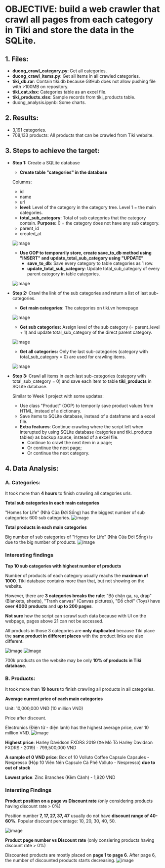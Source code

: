 # OBJECTIVE: build a web crawler that crawl all pages from each category in Tiki and store the data in the SQLite.

## 1. Files:
- **duong_crawl_category.py**: Get all categories.
- **duong_crawl_items.py**: Get all items in all crawled categories.
- **tiki_db.rar**: Contain tiki.db because GitHub does not allow pushing file with >100MB on repository.
- **tiki_cat.xlsx**: Categories table as an excel file.
- **tiki_products.xlsx**: Sample records from tiki_products table.
- duong_analysis.ipynb: Some charts.

## 2. Results:
- 3,191 categories.
- 708,133 products: All products that can be crawled from Tiki website.

## 3. Steps to achieve the target:

* **Step 1:** Create a SQLite database 
    - **Create table "categories" in the database**
    
    Columns:
    - id
    - name
    - url
    - **level**: Level of the category in the category tree. Level 1 = the main categories. 
    - **total_sub_category**: Total of sub categories that the category contain. **Purpose:** 0 = the category does not have any sub category.
    - parent_id
    - created_at
    
    ![image](https://user-images.githubusercontent.com/71629218/95008136-48442b00-0641-11eb-8b29-53b4a0ddb9e9.png)

    - **Use OOP to temporarily store, create save_to_db method using "INSERT" and update_total_sub_category using "UPDATE"**
        - **save_to_db**: Save every category to table categories as 1 row.
        - **update_total_sub_category**: Update total_sub_category of every parent category in table categories.
    
    ![image](https://user-images.githubusercontent.com/71629218/95008161-79246000-0641-11eb-925a-76c28361276b.png)

* **Step 2:** Crawl the link of the sub categories and return a list of last sub-categories.
    - **Get main categories:** The categories on tiki.vn homepage
    
    ![image](https://user-images.githubusercontent.com/71629218/95008206-fd76e300-0641-11eb-9eae-61fab8263cd8.png)

    - **Get sub categories:** Assign level of the sub category (= parent_level + 1) and update total_sub_category of the direct parent category.
    
    ![image](https://user-images.githubusercontent.com/71629218/95008228-25664680-0642-11eb-936d-32c2af0a68ad.png)
        
    - **Get all categories:** Only the last sub-categories (category with total_sub_category = 0) are used for crawling items.
    
    ![image](https://user-images.githubusercontent.com/71629218/95008235-4038bb00-0642-11eb-9c22-530efd3d32a2.png)

* **Step 3:** Crawl all items in each last sub-categories (category with total_sub_category = 0) and save each item to table **tiki_products** in SQLite database.

    Similar to Week 1 project with some updates:
    - Use class "Product" (OOP) to temporily save product values from HTML, instead of a dictionary.
    - Save items to SQLite database, instead of a dataframe and a excel file.
    - **Extra features**: Continue crawling where the script left when interupted by using SQLite database (catgories and tiki_products tables) as backup source, instead of a excel file.
        - Continue to crawl the next item in a page;
        - Or continue the next page;
        - Or continue the next category.

## 4. Data Analysis:
### A. Categories:
It took more than **4 hours** to finish crawling all categories urls.

**Total sub categories in each main categories**

"Homes for Life" (Nhà Cửa Đời Sống) has the biggest number of sub categories: 600 sub categories.
![image](https://user-images.githubusercontent.com/71629218/95008402-db7e6000-0643-11eb-8164-b2cb97d5259c.png)

**Total products in each main categories**

Big number of sub categories of "Homes for Life" (Nhà Cửa Đời Sống) is due to the big number of products.
![image](https://user-images.githubusercontent.com/71629218/95012554-bef22000-0663-11eb-8a14-ac77b8be3795.png)

### Interesting findings
**Top 10 sub categories with highest number of products**

Number of products of each category usually reachs the **maximum of 1000**. Tiki database contains more than that, but not showing on the website.

However, there are **3 categories breaks the rule**: "Bộ chăn ga, ra, drap" (Blankets, sheets), "Tranh canvas" (Canvas pictures), "Đồ chơi" (Toys) have **over 4000 products** and **up to 200 pages**. 

**Not sure** how the script can scrawl such data because with UI on the webpage, pages above 21 can not be accessed. 

All products in those 3 categories are **only duplicated** because Tiki place the **same product in different places** with the product links are also different.

![image](https://user-images.githubusercontent.com/71629218/95008927-0a96d080-0648-11eb-8f03-e4edaede13a6.png) ![image](https://user-images.githubusercontent.com/71629218/95009341-847c8900-064b-11eb-8c60-77734cb2fb3a.png)

700k products on the website may be only **10% of products in Tiki database**.

### B. Products:
It took more than **19 hours**  to finish crawling all products in all categories.

**Average current price of each main categories**

Unit: 10,000,000 VND (10 million VND)

Price after discount.

Electronics (Điện tử - điện lạnh) has the highest average price, over 10 million VND.
![image](https://user-images.githubusercontent.com/71629218/95033177-72502880-06e7-11eb-8ac2-1f204e5a99eb.png)

**Highest price**: Harley Davidson FXDRS 2019 (Xe Mô Tô Harley Davidson FXDRS - 2019) - 799,500,000 VND

**A sample of 0 VND price**: Box of 10 Volluto Coffee Capsule Capsules - Nespresso (Hộp 10 Viên Nén Capsule Cà Phê Volluto - Nespresso) **due to out of stock**

**Lowest price**: Zinc Branches (Kẽm Cành) - 1,920 VND

### Intersting Findings
**Product position on a page vs Discount rate** (only considering products having discount rate > 0%)

Position number **7, 17, 27, 37, 47** usually do not have **discount range of 40-60%**. Popular discount percentage: 10, 20, 30, 40, 50.

![image](https://user-images.githubusercontent.com/71629218/95015867-a7be2d00-0679-11eb-80b4-23a3369acd80.png)

**Product page number vs Discount rate** (only consiering products having discount rate > 0%)

Discounted products are mostly placed on **page 1 to page 6**. After page 6, the number of discounted products starts decreasing.
![image](https://user-images.githubusercontent.com/71629218/95015923-f10e7c80-0679-11eb-8914-4a9eb2dcaeab.png)
